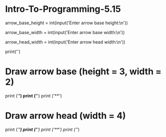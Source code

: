 # Intro-To-Programming-5.15
arrow_base_height = int(input('Enter arrow base height:\n'))

arrow_base_width = int(input('Enter arrow base width:\n'))

arrow_head_width = int(input('Enter arrow head width:\n'))

print('')
# Draw arrow base (height = 3, width = 2)
print ('**')
print ('**')
print ('**')

# Draw arrow head (width = 4)
print ('****')
print ('***')
print ('**')
print ('*')
